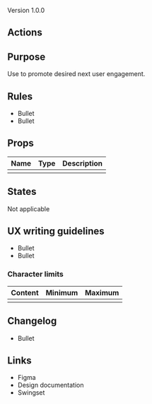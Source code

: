 Version 1.0.0

## Actions

## Purpose

Use to promote desired next user engagement.

## Rules

* Bullet
* Bullet

## Props

| Name | Type | Description |
|----|----|----|
|    |    |    |

## States

Not applicable

## UX writing guidelines

* Bullet
* Bullet

### Character limits

| Content | Minimum | Maximum |
|----|----|----|
|    |    |    |

## Changelog

* Bullet

## Links

* Figma
* Design documentation
* Swingset


